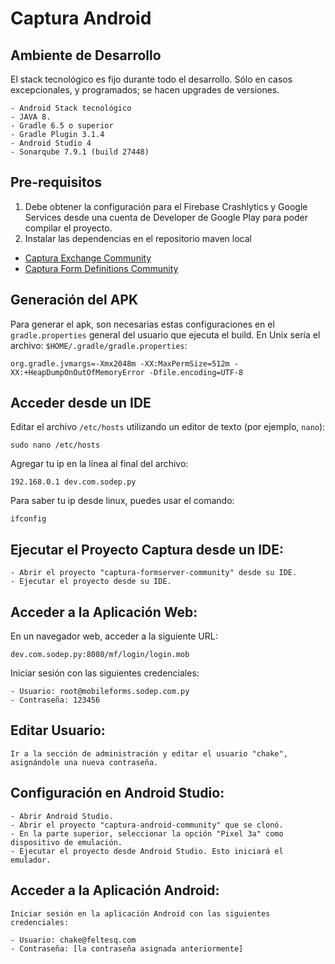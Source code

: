 # Captura Android

## Ambiente de Desarrollo

El stack tecnológico es fijo durante todo el desarrollo. Sólo en casos excepcionales, y programados; se hacen upgrades de versiones.

    - Android Stack tecnológico
    - JAVA 8.
    - Gradle 6.5 o superior
    - Gradle Plugin 3.1.4
    - Android Studio 4
    - Sonarqube 7.9.1 (build 27448)

## Pre-requisitos

1. Debe obtener la configuración para el Firebase Crashlytics y Google Services desde una cuenta de Developer de Google Play para poder compilar el proyecto. 
2. Instalar las dependencias en el repositorio maven local
* [Captura Exchange Community](https://github.com/jokoframework/captura-exchange-community)
* [Captura Form Definitions Community](https://github.com/jokoframework/captura-form_definitions-community)


## Generación del APK

Para generar el apk, son necesarias estas configuraciones en el `gradle.properties` general del usuario que ejecuta el build. En Unix sería el archivo: `$HOME/.gradle/gradle.properties`:

    org.gradle.jvmargs=-Xmx2048m -XX:MaxPermSize=512m -XX:+HeapDumpOnOutOfMemoryError -Dfile.encoding=UTF-8

## Acceder desde un IDE

Editar el archivo `/etc/hosts` utilizando un editor de texto (por ejemplo, `nano`):
   
    sudo nano /etc/hosts


Agregar tu ip en la línea al final del archivo:
 
    192.168.0.1	dev.com.sodep.py

Para saber tu ip desde linux, puedes usar el comando:

    ifconfig
    
## Ejecutar el Proyecto Captura desde un IDE:

    - Abrir el proyecto "captura-formserver-community" desde su IDE.
    - Ejecutar el proyecto desde su IDE.
    
## Acceder a la Aplicación Web:

En un navegador web, acceder a la siguiente URL:
    
    dev.com.sodep.py:8080/mf/login/login.mob
    

Iniciar sesión con las siguientes credenciales:
    
    - Usuario: root@mobileforms.sodep.com.py
    - Contraseña: 123456

## Editar Usuario:

    Ir a la sección de administración y editar el usuario "chake", asignándole una nueva contraseña.

## Configuración en Android Studio:

    - Abrir Android Studio.
    - Abrir el proyecto "captura-android-community" que se clonó.
    - En la parte superior, seleccionar la opción "Pixel 3a" como dispositivo de emulación.
    - Ejecutar el proyecto desde Android Studio. Esto iniciará el emulador.

## Acceder a la Aplicación Android:

    Iniciar sesión en la aplicación Android con las siguientes credenciales:
    
    - Usuario: chake@feltesq.com
    - Contraseña: [la contraseña asignada anteriormente]

